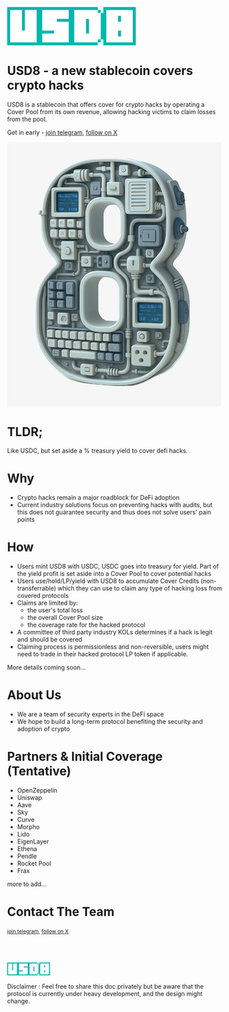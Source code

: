 <img src="./assets/logo.png" width="300px" />

# USD8 - a new stablecoin covers crypto hacks

USD8 is a stablecoin that offers cover for crypto hacks by operating a Cover Pool from its own revenue, allowing hacking victims to claim losses from the pool.

Get in early - [join telegram](https://t.me/+sl4knzNQFE8xYmE1), [follow on X](https://x.com/USD8_official) 

<img src="./assets/3d8.png" width="500px"/>      

# TLDR;
Like USDC, but set aside a % treasury yield to cover defi hacks.

# Why
- Crypto hacks remain a major roadblock for DeFi adoption
- Current industry solutions focus on preventing hacks with audits, but this does not guarantee security and thus does not solve users' pain points

# How
- Users mint USD8 with USDC, USDC goes into treasury for yield. Part of the yield profit is set aside into a Cover Pool to cover potential hacks
- Users use/hold/LP/yield with USD8 to accumulate Cover Credits (non-transferrable) which they can use to claim any type of hacking loss from covered protocols
- Claims are limited by:
    - the user's total loss
    - the overall Cover Pool size
    - the coverage rate for the hacked protocol
- A committee of third party industry KOLs determines if a hack is legit and should be covered
- Claiming process is permissionless and non-reversible, users might need to trade in their hacked protocol LP token if applicable. 


More details coming soon...

# About Us
- We are a team of security experts in the DeFi space
- We hope to build a long-term protocol benefiting the security and adoption of crypto

# Partners & Initial Coverage (Tentative)
- OpenZeppelin
- Uniswap
- Aave
- Sky
- Curve
- Morpho
- Lido
- EigenLayer
- Ethena
- Pendle
- Rocket Pool
- Frax

more to add...

# Contact The Team
<span style="font-size:9pt">[join telegram](https://t.me/+sl4knzNQFE8xYmE1), [follow on X](https://x.com/USD8_official)</span>   

<br/>
<br/>
<br/>
<img src="./assets/logo.png" width="100px" />

Disclaimer : Feel free to share this doc privately but be aware that the protocol is currently under heavy development, and the design might change.  
